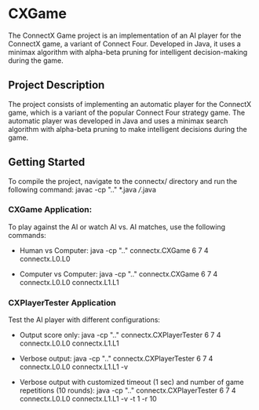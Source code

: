 # CXGame
The ConnectX Game project is an implementation of an AI player for the ConnectX game, a variant of Connect Four. Developed in Java, it uses a minimax algorithm with alpha-beta pruning for intelligent decision-making during the game.

## Project Description
The project consists of implementing an automatic player for the ConnectX game, which is a variant of the popular Connect Four strategy game. The automatic player was developed in Java and uses a minimax search algorithm with alpha-beta pruning to make intelligent decisions during the game.

## Getting Started
To compile the project, navigate to the connectx/ directory and run the following command:
        javac -cp ".." *.java */*.java
  
### CXGame Application:
To play against the AI or watch AI vs. AI matches, use the following commands:

- Human vs Computer:
        java -cp ".." connectx.CXGame 6 7 4 connectx.L0.L0

- Computer vs Computer:
        java -cp ".." connectx.CXGame 6 7 4 connectx.L0.L0 connectx.L1.L1

### CXPlayerTester Application
Test the AI player with different configurations:

- Output score only:
        java -cp ".." connectx.CXPlayerTester 6 7 4 connectx.L0.L0 connectx.L1.L1

- Verbose output:
  java -cp ".." connectx.CXPlayerTester 6 7 4 connectx.L0.L0 connectx.L1.L1 -v
  
- Verbose output with customized timeout (1 sec) and number of game repetitions (10 rounds):
  java -cp ".." connectx.CXPlayerTester 6 7 4 connectx.L0.L0 connectx.L1.L1 -v -t 1 -r 10
